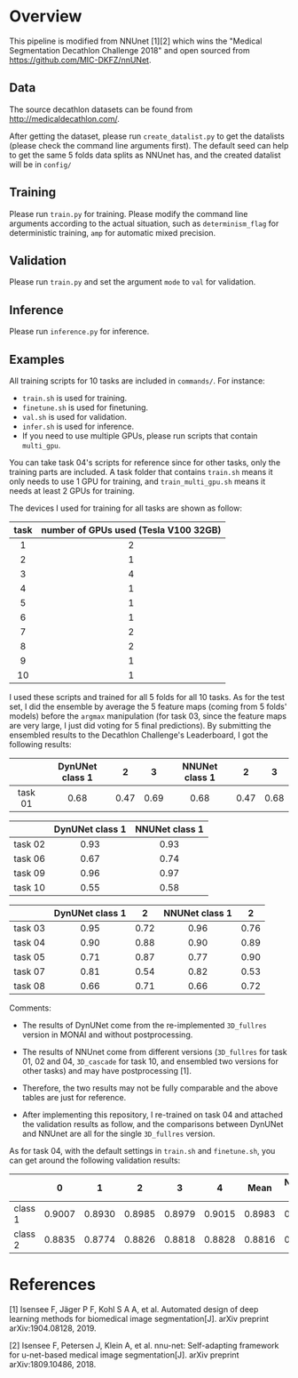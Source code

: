 # Overview
This pipeline is modified from NNUnet [1][2] which wins the "Medical Segmentation Decathlon Challenge 2018" and open sourced from https://github.com/MIC-DKFZ/nnUNet.

## Data
The source decathlon datasets can be found from http://medicaldecathlon.com/.

After getting the dataset, please run `create_datalist.py` to get the datalists (please check the command line arguments first). The default seed can help to get the same 5 folds data splits as NNUnet has, and the created datalist will be in `config/`

## Training
Please run `train.py` for training. Please modify the command line arguments according
to the actual situation, such as `determinism_flag` for deterministic training, `amp` for automatic mixed precision.

## Validation
Please run `train.py` and set the argument `mode` to `val` for validation.

## Inference
Please run `inference.py` for inference.

## Examples
All training scripts for 10 tasks are included in `commands/`.
For instance:

- `train.sh` is used for training.
- `finetune.sh` is used for finetuning.
- `val.sh` is used for validation.
- `infer.sh` is used for inference.
- If you need to use multiple GPUs, please run scripts that contain `multi_gpu`.

You can take task 04's scripts for reference since for other tasks, only the training parts are included. A task folder that contains `train.sh` means it only needs to use 1 GPU for training, and `train_multi_gpu.sh` means it needs at least 2 GPUs for training.

The devices I used for training for all tasks are shown as follow:

| task | number of GPUs used (Tesla V100 32GB) |
|:----:|:-------------------------------------:|
|   1  |                   2                   |
|   2  |                   1                   |
|   3  |                   4                   |
|   4  |                   1                   |
|   5  |                   1                   |
|   6  |                   1                   |
|   7  |                   2                   |
|   8  |                   2                   |
|   9  |                   1                   |
|  10  |                   1                   |

I used these scripts and trained for all 5 folds for all 10 tasks. As for the test set, I did the ensemble by average the 5 feature maps (coming from 5 folds' models) before the `argmax` manipulation (for task 03, since the feature maps are very large, I just did voting for 5 final predictions). By submitting the ensembled results to the Decathlon Challenge's Leaderboard, I got the following results:

|         | DynUNet class 1 |   2  |   3  | NNUNet class 1 |   2  |   3  |
|:-------:|:---------------:|:----:|:----:|:--------------:|:----:|:----:|
| task 01 |       0.68      | 0.47 | 0.69 |      0.68      | 0.47 | 0.68 |


|         | DynUNet class 1 | NNUNet class 1 |
|:-------:|:---------------:|:--------------:|
| task 02 |       0.93      |      0.93      |
| task 06 |       0.67      |      0.74      |
| task 09 |       0.96      |      0.97      |
| task 10 |       0.55      |      0.58      |


|         | DynUNet class 1 |   2  | NNUNet class 1 |   2  |
|:-------:|:---------------:|:----:|:--------------:|:----:|
| task 03 |       0.95      | 0.72 |      0.96      | 0.76 |
| task 04 |       0.90      | 0.88 |      0.90      | 0.89 |
| task 05 |       0.71      | 0.87 |      0.77      | 0.90 |
| task 07 |       0.81      | 0.54 |      0.82      | 0.53 |
| task 08 |       0.66      | 0.71 |      0.66      | 0.72 |

Comments:
- The results of DynUNet come from the re-implemented `3D_fullres` version in MONAI and without postprocessing.

- The results of NNUnet come from different versions (`3D_fullres` for task 01, 02 and 04, `3D_cascade` for task 10, and ensembled two versions for other tasks) and may have postprocessing [1]. 

- Therefore, the two results may not be fully comparable and the above tables are just for reference. 

- After implementing this repository, I re-trained on task 04 and attached the validation results as follow, and the comparisons between DynUNet and NNUnet are all for the single `3D_fullres` version.

As for task 04, with the default settings in `train.sh` and `finetune.sh`, you can get around the following validation results:

|         | 0      | 1      | 2      | 3      | 4      | Mean   | NNUNet val |
|---------|--------|--------|--------|--------|--------|--------|------------|
| class 1 | 0.9007 | 0.8930 | 0.8985 | 0.8979 | 0.9015 | 0.8983 | 0.8975     |
| class 2 | 0.8835 | 0.8774 | 0.8826 | 0.8818 | 0.8828 | 0.8816 | 0.8807     |


# References
[1] Isensee F, Jäger P F, Kohl S A A, et al. Automated design of deep learning methods for biomedical image segmentation[J]. arXiv preprint arXiv:1904.08128, 2019.

[2] Isensee F, Petersen J, Klein A, et al. nnu-net: Self-adapting framework for u-net-based medical image segmentation[J]. arXiv preprint arXiv:1809.10486, 2018.
